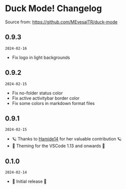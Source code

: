 # Duck Mode! Changelog

Source from: https://github.com/MEvesalTR/duck-mode

## 0.9.3
`2024-02-16`
- Fix logo in light backgrounds

## 0.9.2
`2024-02-15`
- Fix no-folder status color
- Fix active activitybar border color
- Fix some colors in markdown format files

## 0.9.1
`2024-02-15`
- 🪐 Thanks to [Hamide14](https://github.com/Hamide14) for her valuable contribution 🪐
- 💫 Theming for the VSCode 1.13 and onwards 💫

## 0.1.0
`2024-02-14`
- 🎉 Initial release 🎉